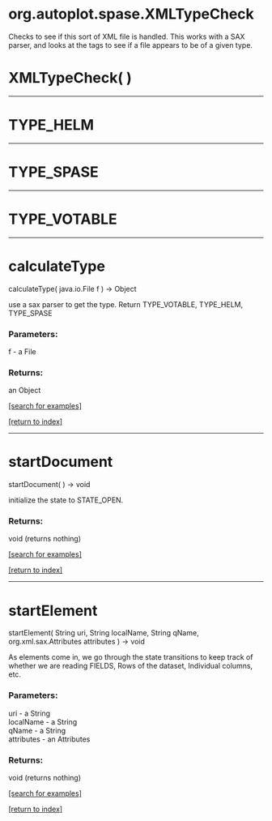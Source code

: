 # org.autoplot.spase.XMLTypeCheck

Checks to see if this sort of XML file is handled.  This works with a SAX
 parser, and looks at the tags to see if a file appears to be of a given type.

# XMLTypeCheck( )


***
<a name="TYPE_HELM"></a>
# TYPE_HELM



***
<a name="TYPE_SPASE"></a>
# TYPE_SPASE



***
<a name="TYPE_VOTABLE"></a>
# TYPE_VOTABLE



***
<a name="calculateType"></a>
# calculateType
calculateType( java.io.File f ) &rarr; Object

use a sax parser to get the type.  Return
 TYPE_VOTABLE, TYPE_HELM, TYPE_SPASE

### Parameters:
f - a File

### Returns:
an Object


<a href="https://github.com/autoplot/dev/search?q=calculateType&unscoped_q=calculateType">[search for examples]</a>

<a href="https://github.com/autoplot/documentation/blob/master/javadoc/index-all.md">[return to index]</a>

***
<a name="startDocument"></a>
# startDocument
startDocument(  ) &rarr; void

initialize the state to STATE_OPEN.

### Returns:
void (returns nothing)


<a href="https://github.com/autoplot/dev/search?q=startDocument&unscoped_q=startDocument">[search for examples]</a>

<a href="https://github.com/autoplot/documentation/blob/master/javadoc/index-all.md">[return to index]</a>

***
<a name="startElement"></a>
# startElement
startElement( String uri, String localName, String qName, org.xml.sax.Attributes attributes ) &rarr; void

As elements come in, we go through the state transitions to keep track of
 whether we are reading FIELDS, Rows of the dataset, Individual columns, etc.

### Parameters:
uri - a String
<br>localName - a String
<br>qName - a String
<br>attributes - an Attributes

### Returns:
void (returns nothing)


<a href="https://github.com/autoplot/dev/search?q=startElement&unscoped_q=startElement">[search for examples]</a>

<a href="https://github.com/autoplot/documentation/blob/master/javadoc/index-all.md">[return to index]</a>

